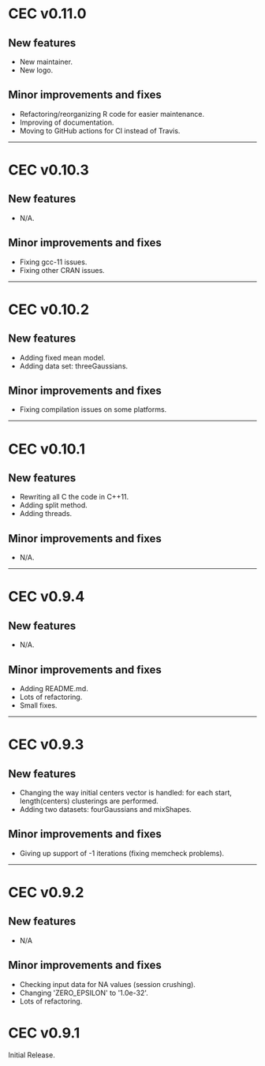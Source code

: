 # CEC v0.11.0

## New features

* New maintainer. 
* New logo. 

## Minor improvements and fixes

* Refactoring/reorganizing R code for easier maintenance. 
* Improving of documentation. 
* Moving to GitHub actions for CI instead of Travis. 

---

# CEC v0.10.3

## New features

* N/A.

## Minor improvements and fixes

* Fixing gcc-11 issues.
* Fixing other CRAN issues.

---

# CEC v0.10.2

## New features

* Adding fixed mean model.
* Adding data set: threeGaussians.

## Minor improvements and fixes

* Fixing compilation issues on some platforms.

---

# CEC v0.10.1

## New features

* Rewriting all C the code in C++11.
* Adding split method.
* Adding threads.

## Minor improvements and fixes

* N/A.

---

# CEC v0.9.4

## New features

* N/A.

## Minor improvements and fixes

* Adding README.md.
* Lots of refactoring.
* Small fixes.

---

# CEC v0.9.3

## New features

* Changing the way initial centers vector is handled: for each start, length(centers) clusterings are performed.
* Adding two datasets: fourGaussians and mixShapes.

## Minor improvements and fixes

* Giving up support of -1 iterations (fixing memcheck problems).

---

# CEC v0.9.2

## New features

* N/A

## Minor improvements and fixes

* Checking input data for NA values (session crushing).
* Changing 'ZERO_EPSILON' to '1.0e-32'.
* Lots of refactoring.

# CEC v0.9.1

Initial Release.
